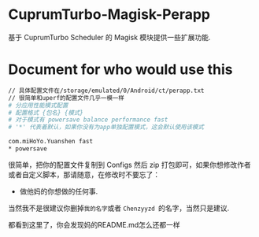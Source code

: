# CuprumTurbo-Magisk-Perapp
基于 CuprumTurbo Scheduler 的 Magisk 模块提供一些扩展功能.
# Document for who would use this

```sh
// 具体配置文件在/storage/emulated/0/Android/ct/perapp.txt
// 很简单和uperf的配置文件几乎一模一样
# 分应用性能模式配置
# 配置格式 {包名} {模式}
# 对于模式有 powersave balance performance fast
# '*' 代表着默认，如果你没有为app单独配置模式，这会默认使用该模式

com.miHoYo.Yuanshen fast
* powersave

```
很简单，把你的配置文件复制到 Configs 然后 zip 打包即可，如果你想修改作者或者自定义脚本，那请随意，在修改时不要忘了：  
- 做他妈的你想做的任何事.

当然我不是很建议你删掉`我的名字`或者 `Chenzyyzd `的名字，当然只是建议.

都看到这里了，你会发现妈的README.md怎么还都一样